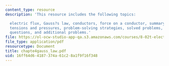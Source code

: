 ```yaml
---
content_type: resource
description: 'This resource includes the following topics:

  electric flux, Gauss?s law, conductors, force on a conductor, summary, appendix:
  tensions and pressures, problem-solving strategies, solved problems, conceptual
  questions, and additional problems.'
file: https://ol-ocw-studio-app-qa.s3.amazonaws.com/courses/8-02t-electricity-and-magnetism-spring-2005/16ff64d64187374a61c28a1f9f16f348_chapte4gauss_law.pdf
file_type: application/pdf
resourcetype: Document
title: chapte4gauss_law.pdf
uid: 16ff64d6-4187-374a-61c2-8a1f9f16f348
---
```

